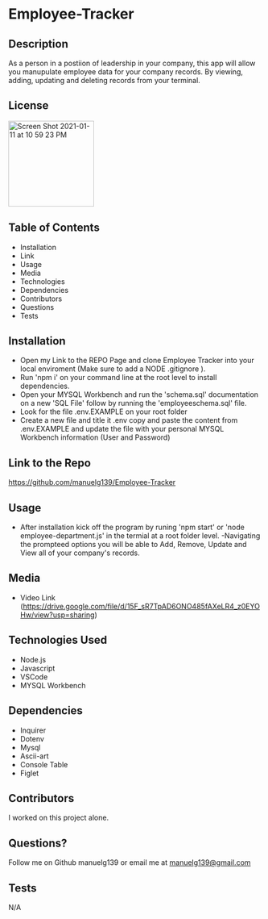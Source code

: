 # Employee-Tracker

## Description

As a person in a postiion of leadership in your company, this app will allow you manupulate employee data for your company records. By viewing, adding, updating and deleting records from your terminal.

## License

<img width="170" alt="Screen Shot 2021-01-11 at 10 59 23 PM" src="https://img.shields.io/badge/license-MIT%20License-blue?style=flat-square">

## Table of Contents

- Installation
- Link
- Usage
- Media
- Technologies
- Dependencies
- Contributors
- Questions
- Tests

## Installation

- Open my Link to the REPO Page and clone Employee Tracker into your local enviroment (Make sure to add a NODE .gitignore ).
- Run 'npm i' on your command line at the root level to install dependencies.
- Open your MYSQL Workbench and run the 'schema.sql' documentation on a new 'SQL File' follow by running the 'employeeschema.sql' file.
- Look for the file .env.EXAMPLE on your root folder
- Create a new file and title it .env copy and paste the content from .env.EXAMPLE and update the file with your personal MYSQL Workbench information (User and Password)

## Link to the Repo

https://github.com/manuelg139/Employee-Tracker

## Usage

- After installation kick off the program by runing 'npm start' or 'node employee-department.js' in the termial at a root folder level.
  -Navigating the prompteed options you will be able to Add, Remove, Update and View all of your company's records.

## Media

- Video Link (https://drive.google.com/file/d/15F_sR7TpAD6ONO485fAXeLR4_z0EYOHw/view?usp=sharing)

## Technologies Used

- Node.js
- Javascript
- VSCode
- MYSQL Workbench

## Dependencies

- Inquirer
- Dotenv
- Mysql
- Ascii-art
- Console Table
- Figlet

## Contributors

I worked on this project alone.

## Questions?

Follow me on Github manuelg139 or email me at manuelg139@gmail.com

## Tests

N/A
